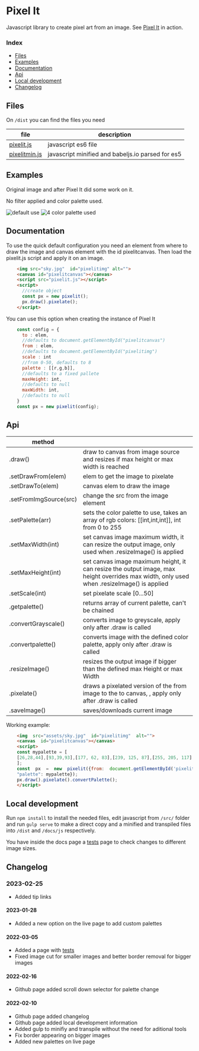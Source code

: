 # Pixel It

Javascript library to create pixel art from an image.
See [Pixel It](https://giventofly.github.io/pixelit#tryit) in action.

### Index

* [Files](https://github.com/giventofly/pixelit#files)
* [Examples](https://github.com/giventofly/pixelit#examples)
* [Documentation](https://github.com/giventofly/pixelit#documentation)
* [Api](https://github.com/giventofly/pixelit#api)
* [Local development](https://github.com/giventofly/pixelit#local-development)
* [Changelog](https://github.com/giventofly/pixelit#changelog)


## Files

On `/dist` you can find the files you need

| file | description  |
|--|--|
| [pixelit.js](https://raw.githubusercontent.com/giventofly/pixelit/master/dist/pixelit.js) | javascript es6 file |
| [pixelitmin.js](https://raw.githubusercontent.com/giventofly/pixelit/master/dist/pixelitmin.js) | javascript minified and babeljs.io parsed for es5 |


## Examples

Original image and after Pixel It did some work on it.

No filter applied and color palette used. 

![default use](https://giventofly.github.io/pixelit/assets/px-normal.jpg)
![4 color palette used](https://giventofly.github.io/pixelit/assets/px-palette4c.jpg)

## Documentation

To use the quick default configuration you need an element from where to draw the image and canvas element with the id pixelitcanvas. Then load the pixelit.js script and apply it on an image.
```html
    <img src="sky.jpg"  id="pixelitimg" alt="">
    <canvas id="pixelitcanvas"></canvas>
    <script src="pixelit.js"></script>
    <script>
      //create object
      const px = new pixelit();
      px.draw().pixelate();
    </script>
```

You can use this option when creating the instance of Pixel It
```javascript
    const config = {
      to : elem,
      //defaults to document.getElementById("pixelitcanvas")
      from : elem, 
      //defaults to document.getElementById("pixelitimg")
      scale : int 
      //from 0-50, defaults to 8
      palette : [[r,g,b]], 
      //defaults to a fixed pallete
      maxHeight: int, 
      //defaults to null
      maxWidth: int, 
      //defaults to null
    }
    const px = new pixelit(config);
```
## Api


|method |  |
|--|--|
|.draw()  | draw to canvas from image source and resizes if max height or max width is reached |.hideFromImg()| hides the from image element, is applied on object creation|
|.setDrawFrom(elem)| elem to get the image to pixelate|
|.setDrawTo(elem)| canvas elem to draw the image|
|.setFromImgSource(src)| change the src from the image element|
|.setPalette(arr)| sets the color palette to use, takes an array of rgb colors: [[int,int,int]], int from 0 to 255|
|.setMaxWidth(int)| set canvas image maximum width, it can resize the output image, only used when .resizeImage() is applied|
|.setMaxHeight(int)| set canvas image maximum height, it can resize the output image, max height overrides max width, only used when .resizeImage() is applied|
|.setScale(int)| set pixelate scale [0...50]|
|.getpalette()| returns array of current palette, can't be chained|
|.convertGrayscale()| converts image to greyscale, apply only after .draw is called|
|.convertpalette()| converts image with the defined color palette, apply only after .draw is called|
|.resizeImage()| resizes the output image if bigger than the defined max Height or max Width|
|.pixelate()| draws a pixelated version of the from image to the to canvas, , apply only after .draw is called|
|.saveImage()| saves/downloads current image|

Working example:

```html
    <img  src="assets/sky.jpg"  id="pixelitimg"  alt="">
    <canvas  id="pixelitcanvas"></canvas>
    <script>
    const mypalette = [
    [26,28,44],[93,39,93],[177, 62, 83],[239, 125, 87],[255, 205, 117],[167, 240, 112],[56, 183, 100],[37, 113, 121],[41, 54, 111],[59, 93, 201],[65, 166, 246],[115, 239, 247],[244, 244, 244],[148, 176, 194],[86, 108, 134],[51, 60, 87]
    ];
    const  px  =  new  pixelit({from:  document.getElementById('pixelitimg'),
    "palette": mypalette});
    px.draw().pixelate().convertPalette();
    </script>
```
## Local development

Run `npm install` to install the needed files, edit javascript from `/src/` folder and run `gulp serve` to make a direct copy and a minified and transpiled files into `/dist` and `/docs/js` respectively.

You have inside the docs page a [tests](https://giventofly.github.io/pixelit/tests.html) page to check changes to different image sizes.

## Changelog

###  2023-02-25

* Added tip links

#### 2023-01-28

* Added a new option on the live page to add custom palettes

#### 2022-03-05

* Added a page with [tests](https://giventofly.github.io/pixelit/tests.html)
* Fixed image cut for smaller images and better border removal for bigger images

#### 2022-02-16

* Github page added scroll down selector for palette change

#### 2022-02-10

* Github page added changelog
* Github page added local development information
* Added gulp to minifiy and transpile without the need for aditional tools
* Fix border appearing on bigger images
* Added new palettes on live page